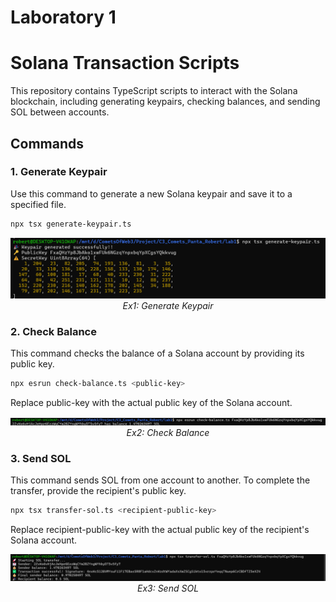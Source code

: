 # Laboratory 1
# Solana Transaction Scripts

This repository contains TypeScript scripts to interact with the Solana blockchain, including generating keypairs, checking balances, and sending SOL between accounts.

## Commands

### 1. Generate Keypair

Use this command to generate a new Solana keypair and save it to a specified file.

```bash
npx tsx generate-keypair.ts
```

<p align="center">
  <img src="ex1.png" alt="Ex1: Generate Keypair" width="700">
  <br>
  <em>Ex1: Generate Keypair</em>
</p>

### 2. Check Balance

This command checks the balance of a Solana account by providing its public key.

```bash
npx esrun check-balance.ts <public-key>
```

Replace public-key with the actual public key of the Solana account.

<p align="center">
  <img src="ex2.png" alt="Ex2: Check Balance" width="700">
  <br>
  <em>Ex2: Check Balance</em>
</p>

### 3. Send SOL

This command sends SOL from one account to another. To complete the transfer, provide the recipient's public key.

```bash
npx tsx transfer-sol.ts <recipient-public-key>
```

Replace recipient-public-key with the actual public key of the recipient's Solana account.

<p align="center">
  <img src="ex3.png" alt="Ex3: Send SOL" width="700">
  <br>
  <em>Ex3: Send SOL</em>
</p>
